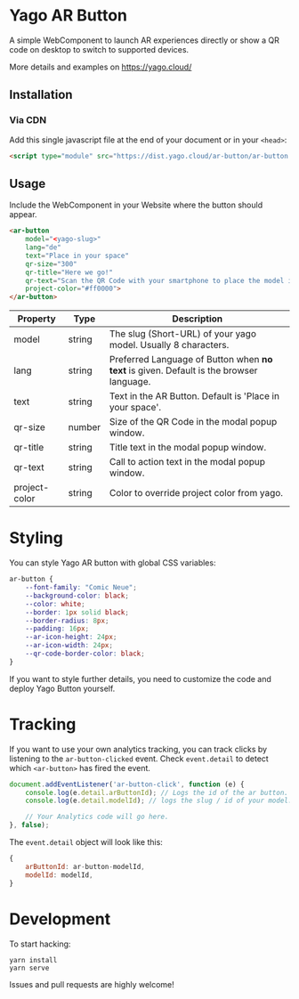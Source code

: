 # Yago AR Button

A simple WebComponent to launch AR experiences directly or show a QR code on desktop to switch to supported devices.

More details and examples on https://yago.cloud/

##  Installation

### Via CDN

Add this single javascript file at the end of your document or in your `<head>`:

```html
<script type="module" src="https://dist.yago.cloud/ar-button/ar-button.min.js"></script>
```
## Usage

Include the WebComponent in your Website where the button should appear.

```html
<ar-button
    model="<yago-slug>"
    lang="de"
    text="Place in your space"
    qr-size="300"
    qr-title="Here we go!"
    qr-text="Scan the QR Code with your smartphone to place the model in your space."
    project-color="#ff0000">
</ar-button>
```

Property               |Type   |Description
-----------------------|-------|---------------------------------------------------------------
model                  |string |The slug (Short-URL) of your yago model. Usually 8 characters.
lang                   |string |Preferred Language of Button when **no text** is given. Default is the browser language.
text                   |string |Text in the AR Button. Default is 'Place in your space'.
qr-size                |number |Size of the QR Code in the modal popup window.
qr-title               |string |Title text in the modal popup window.
qr-text                |string |Call to action text in the modal popup window.
project-color          |string |Color to override project color from yago.


# Styling

You can style Yago AR button with global CSS variables:

```css
ar-button {
    --font-family: "Comic Neue";
    --background-color: black;
    --color: white;
    --border: 1px solid black;
    --border-radius: 8px;
    --padding: 16px;
    --ar-icon-height: 24px;
    --ar-icon-width: 24px;
    --qr-code-border-color: black;
}
```

If you want to style further details, you need to customize the code and deploy Yago Button yourself.

# Tracking

If you want to use your own analytics tracking, you can track clicks by listening to the `ar-button-clicked` event.
Check `event.detail` to detect which `<ar-button>` has fired the event.

```javascript
document.addEventListener('ar-button-click', function (e) {
    console.log(e.detail.arButtonId); // Logs the id of the ar button. This will be ar-button-<your model id>.
    console.log(e.detail.modelId); // logs the slug / id of your model.

    // Your Analytics code will go here.
}, false);
```

The `event.detail` object will look like this:
```javascript
{
    arButtonId: ar-button-modelId,
    modelId: modelId,
}
```


# Development

To start hacking:

```shell
yarn install
yarn serve
```

Issues and pull requests are highly welcome!
